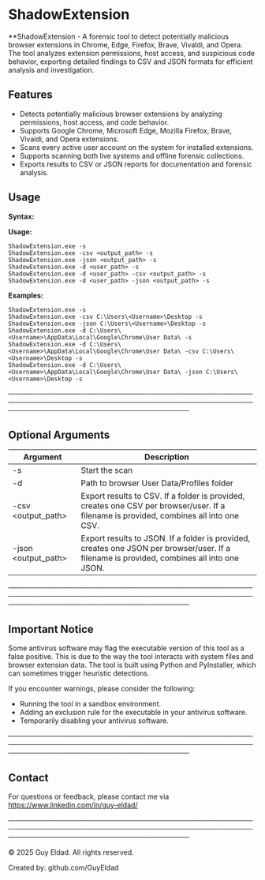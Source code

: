 # ShadowExtension
**ShadowExtension - A forensic tool to detect potentially malicious browser extensions in Chrome, Edge, Firefox, Brave, Vivaldi, and Opera. The tool analyzes extension permissions, host access, and suspicious code behavior, exporting detailed findings to CSV and JSON formats for efficient analysis and investigation.

## Features

- Detects potentially malicious browser extensions by analyzing permissions, host access, and code behavior.
- Supports Google Chrome, Microsoft Edge, Mozilla Firefox, Brave, Vivaldi, and Opera extensions.
- Scans every active user account on the system for installed extensions.
- Supports scanning both live systems and offline forensic collections.
- Exports results to CSV or JSON reports for documentation and forensic analysis.


## Usage

**Syntax:**

**Usage:**

    ShadowExtension.exe -s
    ShadowExtension.exe -csv <output_path> -s
    ShadowExtension.exe -json <output_path> -s
    ShadowExtension.exe -d <user_path> -s
    ShadowExtension.exe -d <user_path> -csv <output_path> -s
    ShadowExtension.exe -d <user_path> -json <output_path> -s


**Examples:**

    ShadowExtension.exe -s
    ShadowExtension.exe -csv C:\Users\<Username>\Desktop -s
    ShadowExtension.exe -json C:\Users\<Username>\Desktop -s
    ShadowExtension.exe -d C:\Users\<Username>\AppData\Local\Google\Chrome\User Data\ -s
    ShadowExtension.exe -d C:\Users\<Username>\AppData\Local\Google\Chrome\User Data\ -csv C:\Users\<Username>\Desktop -s
    ShadowExtension.exe -d C:\Users\<Username>\AppData\Local\Google\Chrome\User Data\ -json C:\Users\<Username>\Desktop -s

─────────────────────────────────────────────────────────────────────────────────────────────────────────────────────────────────────────

## Optional Arguments

| Argument           | Description                                                                                       |
|--------------------|---------------------------------------------------------------------------------------------------|
| -s                 | Start the scan                                                                                    |
| -d <path>          | Path to browser User Data/Profiles folder                                                         |
| -csv <output_path> | Export results to CSV. If a folder is provided, creates one CSV per browser/user. If a filename is provided, combines all into one CSV. |
| -json <output_path>| Export results to JSON. If a folder is provided, creates one JSON per browser/user. If a filename is provided, combines all into one JSON. |

─────────────────────────────────────────────────────────────────────────────────────────────────────────────────────────────────────────

## Important Notice

Some antivirus software may flag the executable version of this tool as a false positive. This is due to the way the tool interacts with system files and browser extension data. The tool is built using Python and PyInstaller, which can sometimes trigger heuristic detections.

If you encounter warnings, please consider the following:

- Running the tool in a sandbox environment.
- Adding an exclusion rule for the executable in your antivirus software.
- Temporarily disabling your antivirus software.

─────────────────────────────────────────────────────────────────────────────────────────────────────────────────────────────────────────

## Contact

For questions or feedback, please contact me via https://www.linkedin.com/in/guy-eldad/

─────────────────────────────────────────────────────────────────────────────────────────────────────────────────────────────────────────

© 2025 Guy Eldad. All rights reserved.

Created by: github.com/GuyEldad
